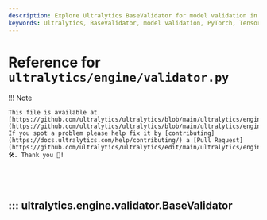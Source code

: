 ```yaml
---
description: Explore Ultralytics BaseValidator for model validation in PyTorch, TensorFlow, ONNX, and more. Learn to check model accuracy and performance metrics.
keywords: Ultralytics, BaseValidator, model validation, PyTorch, TensorFlow, ONNX, model accuracy, performance metrics
---
```


# Reference for `ultralytics/engine/validator.py`

!!! Note

    This file is available at [https://github.com/ultralytics/ultralytics/blob/main/ultralytics/engine/validator.py](https://github.com/ultralytics/ultralytics/blob/main/ultralytics/engine/validator.py). If you spot a problem please help fix it by [contributing](https://docs.ultralytics.com/help/contributing/) a [Pull Request](https://github.com/ultralytics/ultralytics/edit/main/ultralytics/engine/validator.py) 🛠️. Thank you 🙏!

<br><br>

## ::: ultralytics.engine.validator.BaseValidator

<br><br>